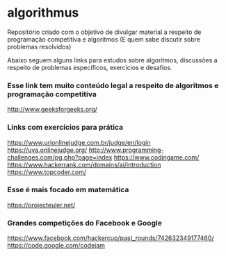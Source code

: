 # algorithmus
Repositório criado com o objetivo de divulgar material a respeito de programação competitiva e algoritmos
(E quem sabe discutir sobre problemas resolvidos)

Abaixo seguem alguns links para estudos sobre algoritmos, discussões a respeito de problemas específicos, exercícios e desafios.

### Esse link tem muito conteúdo legal a respeito de algoritmos e programação competitiva
http://www.geeksforgeeks.org/

### Links com exercícios para prática
https://www.urionlinejudge.com.br/judge/en/login
https://uva.onlinejudge.org/
http://www.programming-challenges.com/pg.php?page=index
https://www.codingame.com/
https://www.hackerrank.com/domains/ai/introduction
https://www.topcoder.com/

### Esse é mais focado em matemática
https://projecteuler.net/

### Grandes competições do Facebook e Google
https://www.facebook.com/hackercup/past_rounds/742632349177460/
https://code.google.com/codejam

